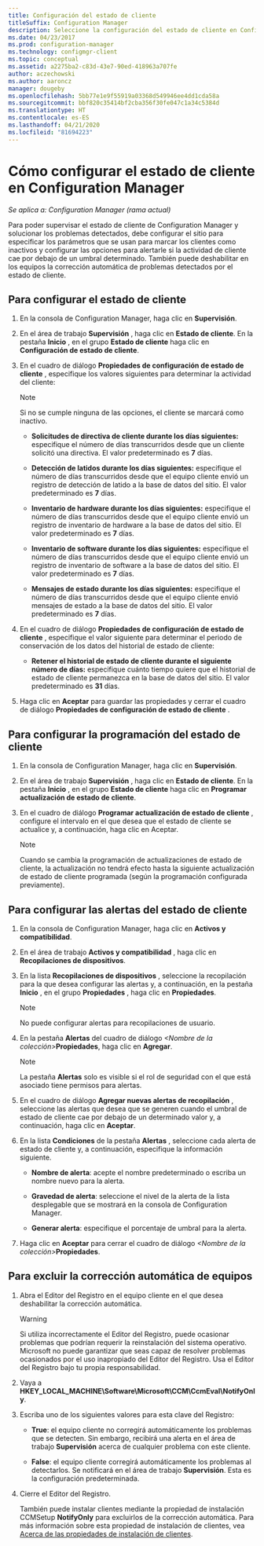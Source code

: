 ```yaml
---
title: Configuración del estado de cliente
titleSuffix: Configuration Manager
description: Seleccione la configuración del estado de cliente en Configuration Manager.
ms.date: 04/23/2017
ms.prod: configuration-manager
ms.technology: configmgr-client
ms.topic: conceptual
ms.assetid: a2275ba2-c83d-43e7-90ed-418963a707fe
author: aczechowski
ms.author: aaroncz
manager: dougeby
ms.openlocfilehash: 5bb77e1e9f55919a03368d549946ee4dd1cda58a
ms.sourcegitcommit: bbf820c35414bf2cba356f30fe047c1a34c5384d
ms.translationtype: HT
ms.contentlocale: es-ES
ms.lasthandoff: 04/21/2020
ms.locfileid: "81694223"
---
```

# <a name="how-to-configure-client-status-in-configuration-manager"></a>Cómo configurar el estado de cliente en Configuration Manager

*Se aplica a: Configuration Manager (rama actual)*

Para poder supervisar el estado de cliente de Configuration Manager y solucionar los problemas detectados, debe configurar el sitio para especificar los parámetros que se usan para marcar los clientes como inactivos y configurar las opciones para alertarle si la actividad de cliente cae por debajo de un umbral determinado. También puede deshabilitar en los equipos la corrección automática de problemas detectados por el estado de cliente.  

##  <a name="to-configure-client-status"></a><a name="BKMK_1"></a> Para configurar el estado de cliente  

1.  En la consola de Configuration Manager, haga clic en **Supervisión**.  

2.  En el área de trabajo **Supervisión** , haga clic en **Estado de cliente**. En la pestaña **Inicio** , en el grupo **Estado de cliente** haga clic en **Configuración de estado de cliente**.  

3.  En el cuadro de diálogo **Propiedades de configuración de estado de cliente** , especifique los valores siguientes para determinar la actividad del cliente:  

    > [!NOTE]  
    >  Si no se cumple ninguna de las opciones, el cliente se marcará como inactivo.  

    -   **Solicitudes de directiva de cliente durante los días siguientes:** especifique el número de días transcurridos desde que un cliente solicitó una directiva. El valor predeterminado es **7** días.  

    -   **Detección de latidos durante los días siguientes:** especifique el número de días transcurridos desde que el equipo cliente envió un registro de detección de latido a la base de datos del sitio. El valor predeterminado es **7** días.  

    -   **Inventario de hardware durante los días siguientes:** especifique el número de días transcurridos desde que el equipo cliente envió un registro de inventario de hardware a la base de datos del sitio. El valor predeterminado es **7** días.  

    -   **Inventario de software durante los días siguientes:** especifique el número de días transcurridos desde que el equipo cliente envió un registro de inventario de software a la base de datos del sitio. El valor predeterminado es **7** días.  

    -   **Mensajes de estado durante los días siguientes:** especifique el número de días transcurridos desde que el equipo cliente envió mensajes de estado a la base de datos del sitio. El valor predeterminado es **7** días.  

4.  En el cuadro de diálogo **Propiedades de configuración de estado de cliente** , especifique el valor siguiente para determinar el periodo de conservación de los datos del historial de estado de cliente:  

    -   **Retener el historial de estado de cliente durante el siguiente número de días:** especifique cuánto tiempo quiere que el historial de estado de cliente permanezca en la base de datos del sitio. El valor predeterminado es **31** días.  

5.  Haga clic en **Aceptar** para guardar las propiedades y cerrar el cuadro de diálogo **Propiedades de configuración de estado de cliente** .  

##  <a name="to-configure-the-schedule-for-client-status"></a><a name="BKMK_Schedule"></a> Para configurar la programación del estado de cliente  

1.  En la consola de Configuration Manager, haga clic en **Supervisión**.  

2.  En el área de trabajo **Supervisión** , haga clic en **Estado de cliente**. En la pestaña **Inicio** , en el grupo **Estado de cliente** haga clic en **Programar actualización de estado de cliente**.  

3.  En el cuadro de diálogo **Programar actualización de estado de cliente** , configure el intervalo en el que desea que el estado de cliente se actualice y, a continuación, haga clic en Aceptar.  

    > [!NOTE]  
    >  Cuando se cambia la programación de actualizaciones de estado de cliente, la actualización no tendrá efecto hasta la siguiente actualización de estado de cliente programada (según la programación configurada previamente).  

##  <a name="to-configure-alerts-for-client-status"></a><a name="BKMK_2"></a> Para configurar las alertas del estado de cliente  

1. En la consola de Configuration Manager, haga clic en **Activos y compatibilidad**.  

2. En el área de trabajo **Activos y compatibilidad** , haga clic en **Recopilaciones de dispositivos**.  

3. En la lista **Recopilaciones de dispositivos** , seleccione la recopilación para la que desea configurar las alertas y, a continuación, en la pestaña **Inicio** , en el grupo **Propiedades** , haga clic en **Propiedades**.  

   > [!NOTE]  
   >  No puede configurar alertas para recopilaciones de usuario.  

4. En la pestaña **Alertas** del cuadro de diálogo <em>&lt;Nombre de la colección\></em>**Propiedades**, haga clic en **Agregar**.  

   > [!NOTE]  
   >  La pestaña **Alertas** solo es visible si el rol de seguridad con el que está asociado tiene permisos para alertas.  

5. En el cuadro de diálogo **Agregar nuevas alertas de recopilación** , seleccione las alertas que desea que se generen cuando el umbral de estado de cliente cae por debajo de un determinado valor y, a continuación, haga clic en **Aceptar**.  

6. En la lista **Condiciones** de la pestaña **Alertas** , seleccione cada alerta de estado de cliente y, a continuación, especifique la información siguiente.  

   -   **Nombre de alerta**: acepte el nombre predeterminado o escriba un nombre nuevo para la alerta.  

   -   **Gravedad de alerta**: seleccione el nivel de la alerta de la lista desplegable que se mostrará en la consola de Configuration Manager.  

   -   **Generar alerta**: especifique el porcentaje de umbral para la alerta.  

7. Haga clic en **Aceptar** para cerrar el cuadro de diálogo <em>&lt;Nombre de la colección\></em>**Propiedades**.  

##  <a name="to-exclude-computers-from-automatic-remediation"></a><a name="BKMK_3"></a> Para excluir la corrección automática de equipos  

1. Abra el Editor del Registro en el equipo cliente en el que desea deshabilitar la corrección automática.  

   > [!WARNING]  
   >  Si utiliza incorrectamente el Editor del Registro, puede ocasionar problemas que podrían requerir la reinstalación del sistema operativo. Microsoft no puede garantizar que seas capaz de resolver problemas ocasionados por el uso inapropiado del Editor del Registro. Usa el Editor del Registro bajo tu propia responsabilidad.  

2. Vaya a **HKEY_LOCAL_MACHINE\Software\Microsoft\CCM\CcmEval\NotifyOnly**.  

3. Escriba uno de los siguientes valores para esta clave del Registro:  

   -   **True**: el equipo cliente no corregirá automáticamente los problemas que se detecten. Sin embargo, recibirá una alerta en el área de trabajo **Supervisión** acerca de cualquier problema con este cliente.  

   -   **False**: el equipo cliente corregirá automáticamente los problemas al detectarlos. Se notificará en el área de trabajo **Supervisión**. Esta es la configuración predeterminada.  

4. Cierre el Editor del Registro.  

   También puede instalar clientes mediante la propiedad de instalación CCMSetup **NotifyOnly** para excluirlos de la corrección automática. Para más información sobre esta propiedad de instalación de clientes, vea [Acerca de las propiedades de instalación de clientes](../../../core/clients/deploy/about-client-installation-properties.md).  
